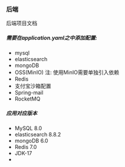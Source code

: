 ### 后端

后端项目文档

##### 需要在application.yaml之中添加配置:

* mysql
* elasticsearch
* mongoDB
* OSS(MinIO)  注: 使用MinIO需要单独引入依赖
* Redis
* 支付宝沙箱配置
* Spring-mail
* RocketMQ

##### 应用对应版本

* MySQL 8.0
* elasticsearch 8.8.2
* mongoDB 6.0
* Redis 7.0
* JDK-17
*